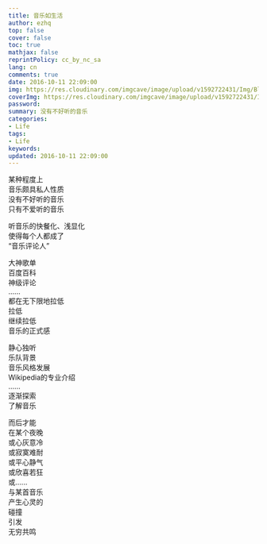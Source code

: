 ```yaml
---
title: 音乐如生活
author: ezhq
top: false
cover: false
toc: true
mathjax: false
reprintPolicy: cc_by_nc_sa
lang: cn
comments: true
date: 2016-10-11 22:09:00
img: https://res.cloudinary.com/imgcave/image/upload/v1592722431/Img/BlogCover/AurdesLight_yyj1uk.png
coverImg: https://res.cloudinary.com/imgcave/image/upload/v1592722431/Img/BlogCover/AurdesLight_yyj1uk.png
password:
summary: 没有不好听的音乐
categories:
- Life
tags:
- Life
keywords:
updated: 2016-10-11 22:09:00
---
```


某种程度上  
音乐颇具私人性质  
没有不好听的音乐  
只有不爱听的音乐  
  
听音乐的快餐化、浅显化  
使得每个人都成了  
“音乐评论人”  
  
大神歌单  
百度百科  
神级评论  
......  
都在无下限地拉低  
拉低  
继续拉低  
音乐的正式感  
  
静心独听  
乐队背景  
音乐风格发展  
Wikipedia的专业介绍  
......  
逐渐探索  
了解音乐  
  
而后才能  
在某个夜晚  
或心灰意冷  
或寂寞难耐  
或平心静气  
或欣喜若狂  
或......  
与某首音乐  
产生心灵的  
碰撞  
引发  
无穷共鸣  
